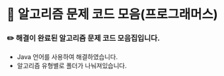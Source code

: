 # 📕 알고리즘 문제 코드 모음(프로그래머스)

### ✏️ 해결이 완료된 알고리즘 문제 코드 모음집입니다.
- Java 언어를 사용하여 해결하였습니다.
- 알고리즘 유형별로 폴더가 나눠져있습니다.
